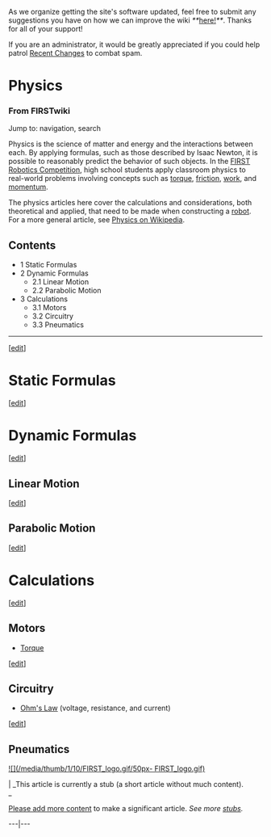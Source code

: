 As we organize getting the site's software updated, feel free to submit any
suggestions you have on how we can improve the wiki
_**_[here!](/index.php/User:Hallry/Suggestions "User:Hallry/Suggestions"
)_**_. Thanks for all of your support!

If you are an administrator, it would be greatly appreciated if you could help
patrol [Recent Changes](/index.php/Special:Recentchanges
"Special:Recentchanges" ) to combat spam.

# Physics

### From FIRSTwiki

Jump to: navigation, search

Physics is the science of matter and energy and the interactions between each.
By applying formulas, such as those described by Isaac Newton, it is possible
to reasonably predict the behavior of such objects. In the [FIRST Robotics
Competition](/index.php/FIRST_Robotics_Competition "FIRST Robotics
Competition" ), high school students apply classroom physics to real-world
problems involving concepts such as [torque](/index.php/Torque "Torque" ),
[friction](/index.php?title=Friction&action=edit "Friction" ),
[work](/index.php?title=Work&action=edit "Work" ), and
[momentum](/index.php?title=Momentum&action=edit "Momentum" ).

The physics articles here cover the calculations and considerations, both
theoretical and applied, that need to be made when constructing a
[robot](/index.php/Robot "Robot" ). For a more general article, see [Physics
on Wikipedia](http://www.wikipedia.org/wiki/physics "wikipedia:physics" ).

## Contents

  * 1 Static Formulas
  * 2 Dynamic Formulas
    * 2.1 Linear Motion
    * 2.2 Parabolic Motion
  * 3 Calculations
    * 3.1 Motors
    * 3.2 Circuitry
    * 3.3 Pneumatics  
---  
  
[[edit](/index.php?title=Physics&action=edit&section=1 "Edit section: Static
Formulas" )]

# Static Formulas

[[edit](/index.php?title=Physics&action=edit&section=2 "Edit section: Dynamic
Formulas" )]

# Dynamic Formulas

[[edit](/index.php?title=Physics&action=edit&section=3 "Edit section: Linear
Motion" )]

## Linear Motion

[[edit](/index.php?title=Physics&action=edit&section=4 "Edit section:
Parabolic Motion" )]

## Parabolic Motion

[[edit](/index.php?title=Physics&action=edit&section=5 "Edit section:
Calculations" )]

# Calculations

[[edit](/index.php?title=Physics&action=edit&section=6 "Edit section: Motors"
)]

## Motors

  * [Torque](/index.php/Torque "Torque" )

[[edit](/index.php?title=Physics&action=edit&section=7 "Edit section:
Circuitry" )]

## Circuitry

  * [Ohm's Law](/index.php/Ohm%27s_Law "Ohm's Law" ) (voltage, resistance, and current) 

[[edit](/index.php?title=Physics&action=edit&section=8 "Edit section:
Pneumatics" )]

## Pneumatics

[![](/media/thumb/1/10/FIRST_logo.gif/50px-
FIRST_logo.gif)](/index.php/Image:FIRST_logo.gif "" )

|  _This article is currently a stub (a short article without much content).  
_

[Please add more
content](http://www.firstwiki.net/index.php?title=Physics&action=edit
"http://www.firstwiki.net/index.php?title=Physics&action=edit" ) to make a
significant article. _See more [stubs](/index.php/Special:Shortpages
"Special:Shortpages" )._  
  
---|---  
  
